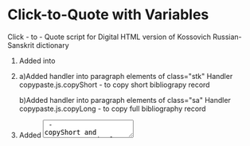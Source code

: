 # Click-to-Quote with Variables
Click - to - Quote script for Digital HTML version of Kossovich Russian-Sanskrit dictionary

1. Added <script type="text/javascript" src="./scripts/clicktoquote.js"></script> into <head>
2. a)Added handler into paragraph elements of class="stk"
   Handler copypaste.js.copyShort - to copy short bibliograpy record
   
   b)Added handler into paragraph elements of class="sa" 
   Handler copypaste.js.copyLong - to copy full bibliography record
3. Added <textarea id="copyBuffer" style=" left: -999px" /> - copyShort and copyLong use it 
   for constructing bibliography record and putting the result string into clipboard
  
